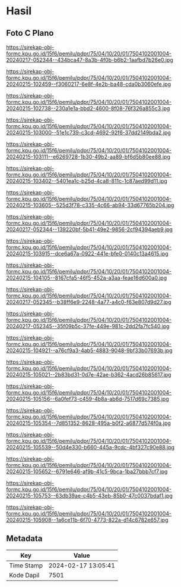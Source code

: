 # Hasil

## Foto C Plano

https://sirekap-obj-formc.kpu.go.id/15f6/pemilu/pdpr/75/04/10/20/01/7504102001004-20240217-052344--434bca47-8a3b-4f0b-b6b2-1aafbd7b26e0.jpg

https://sirekap-obj-formc.kpu.go.id/15f6/pemilu/pdpr/75/04/10/20/01/7504102001004-20240215-102459--f3060217-6e8f-4e2b-ba48-cda0b3060efe.jpg

https://sirekap-obj-formc.kpu.go.id/15f6/pemilu/pdpr/75/04/10/20/01/7504102001004-20240215-102738--230a1e1a-bbd2-4600-8f08-76f326a855c3.jpg

https://sirekap-obj-formc.kpu.go.id/15f6/pemilu/pdpr/75/04/10/20/01/7504102001004-20240215-103000--51e1c739-c3cd-4692-92f6-37dd2149bda2.jpg

https://sirekap-obj-formc.kpu.go.id/15f6/pemilu/pdpr/75/04/10/20/01/7504102001004-20240215-103111--e6269728-1b30-49b2-aa89-bf6d5b80ee88.jpg

https://sirekap-obj-formc.kpu.go.id/15f6/pemilu/pdpr/75/04/10/20/01/7504102001004-20240215-103402--5401ea1c-b25d-4ca8-811c-1c87aed99d11.jpg

https://sirekap-obj-formc.kpu.go.id/15f6/pemilu/pdpr/75/04/10/20/01/7504102001004-20240215-103605--525d3f78-c335-4c66-ab94-33d67765b204.jpg

https://sirekap-obj-formc.kpu.go.id/15f6/pemilu/pdpr/75/04/10/20/01/7504102001004-20240217-052344--139220bf-5b41-49e2-9856-2cf94394aeb9.jpg

https://sirekap-obj-formc.kpu.go.id/15f6/pemilu/pdpr/75/04/10/20/01/7504102001004-20240215-103915--dce6a67a-0922-441e-bfe0-0140c13a4615.jpg

https://sirekap-obj-formc.kpu.go.id/15f6/pemilu/pdpr/75/04/10/20/01/7504102001004-20240215-104105--8167cfa5-46f5-452a-a3aa-feae16d600a0.jpg

https://sirekap-obj-formc.kpu.go.id/15f6/pemilu/pdpr/75/04/10/20/01/7504102001004-20240217-052345--b38ff6e9-2248-4a77-a4c0-f63e807d9d27.jpg

https://sirekap-obj-formc.kpu.go.id/15f6/pemilu/pdpr/75/04/10/20/01/7504102001004-20240217-052345--35f09b5c-37fe-449e-981c-2dd2fa7fc540.jpg

https://sirekap-obj-formc.kpu.go.id/15f6/pemilu/pdpr/75/04/10/20/01/7504102001004-20240215-104921--a76cf9a3-4ab5-4883-9048-9bf33b07693b.jpg

https://sirekap-obj-formc.kpu.go.id/15f6/pemilu/pdpr/75/04/10/20/01/7504102001004-20240215-105021--2b83bd31-0d7e-42ae-b362-4acd26b85617.jpg

https://sirekap-obj-formc.kpu.go.id/15f6/pemilu/pdpr/75/04/10/20/01/7504102001004-20240215-105156--6a0fef73-c459-4b8a-ab6d-7517d69c7385.jpg

https://sirekap-obj-formc.kpu.go.id/15f6/pemilu/pdpr/75/04/10/20/01/7504102001004-20240215-105354--7d851352-8628-495a-b0f2-a6877d574f0a.jpg

https://sirekap-obj-formc.kpu.go.id/15f6/pemilu/pdpr/75/04/10/20/01/7504102001004-20240215-105539--50d4e330-b660-445a-9cdc-4bf327c90e88.jpg

https://sirekap-obj-formc.kpu.go.id/15f6/pemilu/pdpr/75/04/10/20/01/7504102001004-20240215-105652--6791e646-af9b-41c5-9bca-1ba27bbb7cf7.jpg

https://sirekap-obj-formc.kpu.go.id/15f6/pemilu/pdpr/75/04/10/20/01/7504102001004-20240215-105753--63db39ae-c4b5-43eb-85b0-47c0037bdaf1.jpg

https://sirekap-obj-formc.kpu.go.id/15f6/pemilu/pdpr/75/04/10/20/01/7504102001004-20240215-105908--1a6ce11b-6f70-4773-822a-d14c6782e657.jpg


## Metadata

| Key        | Value               |
| ---------- | ------------------- |
| Time Stamp | 2024-02-17 13:05:41 |
| Kode Dapil | 7501                |



